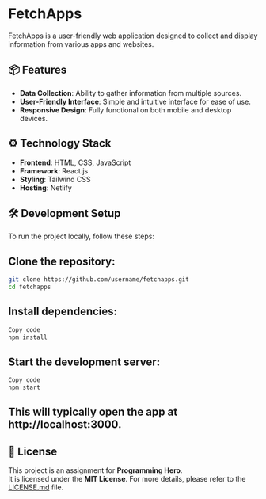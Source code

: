 # FetchApps

FetchApps is a user-friendly web application designed to collect and display information from various apps and websites.

## 📦 Features

- **Data Collection**: Ability to gather information from multiple sources.  
- **User-Friendly Interface**: Simple and intuitive interface for ease of use.  
- **Responsive Design**: Fully functional on both mobile and desktop devices.  

## ⚙️ Technology Stack

- **Frontend**: HTML, CSS, JavaScript  
- **Framework**: React.js  
- **Styling**: Tailwind CSS  
- **Hosting**: Netlify  


## 🛠️ Development Setup

To run the project locally, follow these steps:

## Clone the repository:

   ```bash
   git clone https://github.com/username/fetchapps.git
   cd fetchapps
   ```
## Install dependencies:

```bash
Copy code
npm install
```
## Start the development server:
```bash
Copy code
npm start
```
## This will typically open the app at http://localhost:3000.

## 📄 License

This project is an assignment for **Programming Hero**.  
It is licensed under the **MIT License**. For more details, please refer to the [LICENSE.md](LICENSE.md) file.
